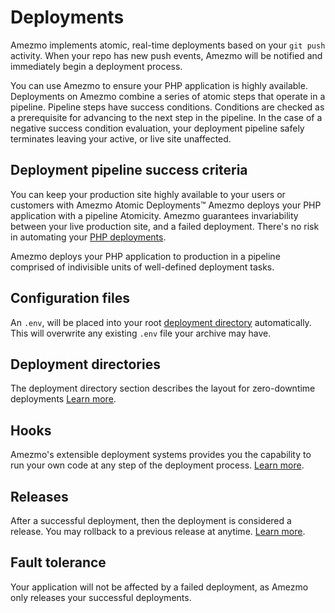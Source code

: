 # Deployments

Amezmo implements atomic, real-time deployments based on your `git push`
activity. When your repo has new push events, Amezmo will be notified and
immediately begin a deployment process.

You can use Amezmo to ensure your PHP application is highly available. Deployments
on Amezmo combine a series of atomic steps that operate in a pipeline. Pipeline
steps have success conditions. Conditions are checked as a prerequisite for
advancing to the next step in the pipeline. In the case of a negative
success condition evaluation, your deployment pipeline safely terminates leaving
your active, or live site unaffected.

## Deployment pipeline success criteria

You can keep your production site highly available to your users or
customers with Amezmo Atomic Deployments&trade; Amezmo deploys your
PHP application with a pipeline Atomicity. Amezmo guarantees invariability between
your live production site, and a failed deployment. There's no risk in
automating your [PHP deployments](/docs/git/).

Amezmo deploys your PHP application to production in a pipeline comprised of
indivisible units of well-defined deployment tasks.

## Configuration files

An `.env`, will be placed into your root
[deployment directory](/docs/deployments/directories) automatically. This will overwrite
any existing `.env` file your archive may have.

## Deployment directories

The deployment directory section describes the layout for zero-downtime deployments
[Learn more](/docs/deployments/directories).

## Hooks

Amezmo's extensible deployment systems provides you the capability to run your own code at
any step of the deployment process. [Learn more](/docs/deployments/hooks).

## Releases

After a successful deployment, then the deployment is considered a release. You may rollback to a previous
release at anytime. [Learn more](/docs/deployments/releases).

## Fault tolerance

Your application will not be affected by a failed deployment, as Amezmo only releases your successful deployments.
